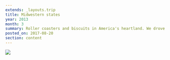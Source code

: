 ```yaml
---
extends: _layouts.trip
title: Midwestern states
year: 2013
month: 3
summary: Roller coasters and biscuits in America's heartland. We drove around the Midwest, got caught in thunderstorms, and visited Mount Rushmore. Also House on the Rock.
posted_on: 2017-08-20
section: content
---
```


![](/media/trips/2013-midwest/DSC_5376.jpg)
